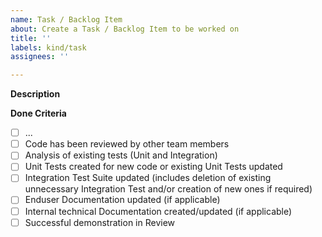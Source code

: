 ```yaml
---
name: Task / Backlog Item
about: Create a Task / Backlog Item to be worked on
title: ''
labels: kind/task
assignees: ''

---
```


**Description**

**Done Criteria**
- [ ] ...
- [ ] Code has been reviewed by other team members
- [ ] Analysis of existing tests (Unit and Integration)
- [ ] Unit Tests created for new code or existing Unit Tests updated
- [ ] Integration Test Suite updated (includes deletion of existing unnecessary Integration Test and/or creation of new ones if required)
- [ ] Enduser Documentation updated (if applicable)
- [ ] Internal technical Documentation created/updated (if applicable)
- [ ] Successful demonstration in Review